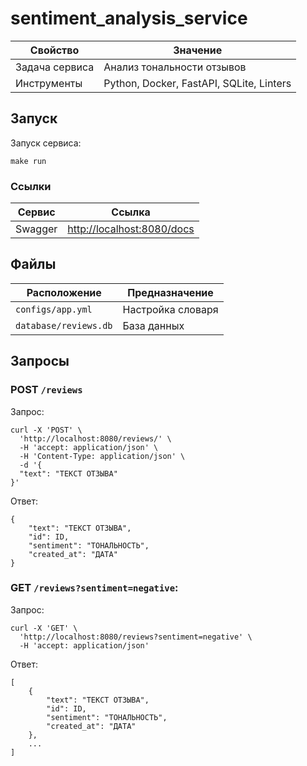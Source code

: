 # sentiment_analysis_service

Свойство | Значение
-|-
Задача сервиса | Анализ тональности отзывов
Инструменты | Python, Docker, FastAPI, SQLite, Linters


## Запуск

Запуск сервиса:
```
make run
```

### Ссылки

Сервис | Ссылка
-|-
Swagger | [http://localhost:8080/docs](http://localhost:8080/docs)

## Файлы

Расположение | Предназначение
-|-
`configs/app.yml` | Настройка словаря
`database/reviews.db` | База данных


## Запросы

### **POST** `/reviews`

Запрос:
```
curl -X 'POST' \
  'http://localhost:8080/reviews/' \
  -H 'accept: application/json' \
  -H 'Content-Type: application/json' \
  -d '{
  "text": "ТЕКСТ ОТЗЫВА"
}'
```
Ответ:
```
{
    "text": "ТЕКСТ ОТЗЫВА",
    "id": ID,
    "sentiment": "ТОНАЛЬНОСТЬ",
    "created_at": "ДАТА"
}
```

### **GET** `/reviews?sentiment=negative`:

Запрос:
```
curl -X 'GET' \
  'http://localhost:8080/reviews?sentiment=negative' \
  -H 'accept: application/json'
```
Ответ:
```
[
    {
        "text": "ТЕКСТ ОТЗЫВА",
        "id": ID,
        "sentiment": "ТОНАЛЬНОСТЬ",
        "created_at": "ДАТА"
    },
    ...
]
```
